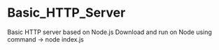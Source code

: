 # Basic_HTTP_Server
Basic HTTP server based on Node.js
Download and run on Node using command -> node index.js
